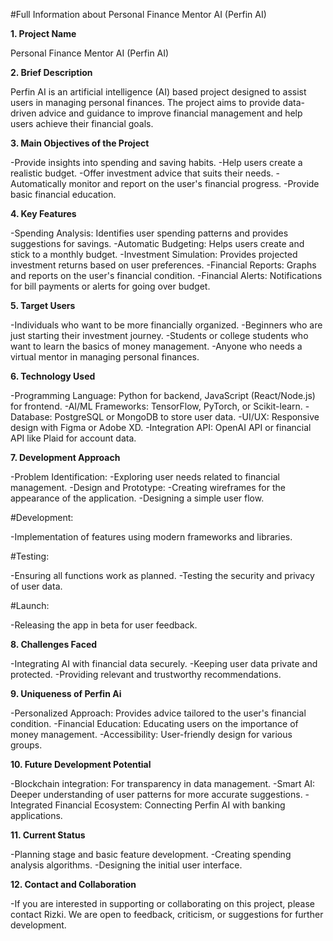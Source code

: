 #Full Information about Personal Finance Mentor AI (Perfin AI)

**1. Project Name**

Personal Finance Mentor AI (Perfin AI)

**2. Brief Description**

Perfin AI is an artificial intelligence (AI) based project designed to assist users in managing personal finances. The project aims to provide data-driven advice and guidance to improve financial management and help users achieve their financial goals.

**3. Main Objectives of the Project**

-Provide insights into spending and saving habits.
-Help users create a realistic budget.
-Offer investment advice that suits their needs.
-Automatically monitor and report on the user's financial progress.
-Provide basic financial education.

**4. Key Features**

-Spending Analysis: Identifies user spending patterns and provides suggestions for savings.
-Automatic Budgeting: Helps users create and stick to a monthly budget.
-Investment Simulation: Provides projected investment returns based on user preferences.
-Financial Reports: Graphs and reports on the user's financial condition.
-Financial Alerts: Notifications for bill payments or alerts for going over budget.

**5. Target Users**

-Individuals who want to be more financially organized.
-Beginners who are just starting their investment journey.
-Students or college students who want to learn the basics of money management.
-Anyone who needs a virtual mentor in managing personal finances.

**6. Technology Used**

-Programming Language: Python for backend, JavaScript (React/Node.js) for frontend.
-AI/ML Frameworks: TensorFlow, PyTorch, or Scikit-learn.
-Database: PostgreSQL or MongoDB to store user data.
-UI/UX: Responsive design with Figma or Adobe XD.
-Integration API: OpenAI API or financial API like Plaid for account data.

**7. Development Approach**

-Problem Identification:
-Exploring user needs related to financial management.
-Design and Prototype:
-Creating wireframes for the appearance of the application.
-Designing a simple user flow.

#Development:

-Implementation of features using modern frameworks and libraries.

#Testing:

-Ensuring all functions work as planned.
-Testing the security and privacy of user data.

#Launch:

-Releasing the app in beta for user feedback.

**8. Challenges Faced**

-Integrating AI with financial data securely.
-Keeping user data private and protected.
-Providing relevant and trustworthy recommendations.

**9. Uniqueness of Perfin Ai**

-Personalized Approach: Provides advice tailored to the user's financial condition.
-Financial Education: Educating users on the importance of money management.
-Accessibility: User-friendly design for various groups.

**10. Future Development Potential**

-Blockchain integration: For transparency in data management.
-Smart AI: Deeper understanding of user patterns for more accurate suggestions.
-Integrated Financial Ecosystem: Connecting Perfin AI with banking applications.

**11. Current Status**

-Planning stage and basic feature development.
-Creating spending analysis algorithms.
-Designing the initial user interface.

**12. Contact and Collaboration**

-If you are interested in supporting or collaborating on this project, please contact Rizki. We are open to feedback, criticism, or suggestions for further development.
